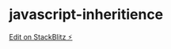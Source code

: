 # javascript-inheritience

[Edit on StackBlitz ⚡️](https://stackblitz.com/edit/javascript-inheritience)